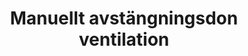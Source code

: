 ---
title: 'Manuellt avstängningsdon ventilation'
symbol_image: 'symbols/kr/77.svg'
weight: 77
card: true
card_color: 'bg-symbol-blue'
---